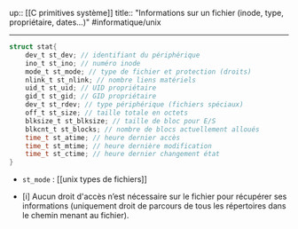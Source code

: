 up:: [[C primitives système]]
title:: "Informations sur un fichier (inode, type, propriétaire, dates...)"
#informatique/unix 

---

```C
struct stat{  
    dev_t st_dev; // identifiant du périphérique  
    ino_t st_ino; // numéro inode  
    mode_t st_mode; // type de fichier et protection (droits)  
    nlink_t st_nlink; // nombre liens matériels  
    uid_t st_uid; // UID propriétaire  
    gid_t st_gid; // GID propriétaire  
    dev_t st_rdev; // type périphérique (fichiers spéciaux)  
    off_t st_size; // taille totale en octets  
    blksize_t st_blksize; // taille de bloc pour E/S  
    blkcnt_t st_blocks; // nombre de blocs actuellement alloués  
    time_t st_atime; // heure dernier accès  
    time_t st_mtime; // heure dernière modification  
    time_t st_ctime; // heure dernier changement état  
}  
```
 - `st_mode` : [[unix types de fichiers]]

 - [i]  Aucun droit d'accès n’est nécessaire sur le fichier pour récupérer ses informations (uniquement droit de parcours de tous les répertoires dans le chemin menant au fichier).